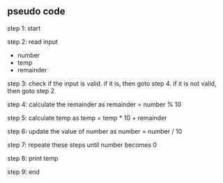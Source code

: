 ## pseudo code  
step 1: start  

step 2: read input  
- number  
- temp 
- remainder 

step 3: check if the input is valid. if it is, then goto step 4. if it is not valid, then goto step 2  

step 4: calculate the remainder as remainder = number % 10  

step 5: calculate temp as temp = temp * 10 + remainder  

step 6: update the value of number as number = number / 10  

step 7: repeate these steps until number becomes 0  

step 8: print temp  

step 9: end